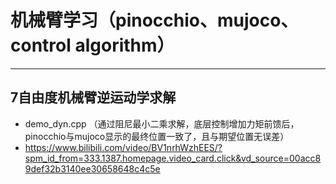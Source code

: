 # 机械臂学习（pinocchio、mujoco、control algorithm）  
---
## 7自由度机械臂逆运动学求解
- demo_dyn.cpp （通过阻尼最小二乘求解，底层控制增加力矩前馈后，pinocchio与mujoco显示的最终位置一致了，且与期望位置无误差）
- https://www.bilibili.com/video/BV1nrhWzhEES/?spm_id_from=333.1387.homepage.video_card.click&vd_source=00acc89def32b3140ee30658648c4c5e
